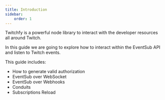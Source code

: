 ```yaml
---
title: Introduction
sidebar:
    order: 1
---
```


Twitchfy is a powerful node library to interact with the developer resources all around Twitch.

In this guide we are going to explore how to interact within the EventSub API and listen to Twitch events. 

This guide includes:

* How to generate valid authorization
* EventSub over WebSocket
* EventSub over Webhooks
* Conduits
* Subscriptions Reload